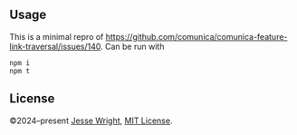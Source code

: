 ## Usage
This is a minimal repro of https://github.com/comunica/comunica-feature-link-traversal/issues/140. Can be run with

```
npm i
npm t
```


## License
©2024–present
[Jesse Wright](https://github.com/jeswr),
[MIT License](https://github.com/jeswr/comunica-repro/blob/master/LICENSE).
